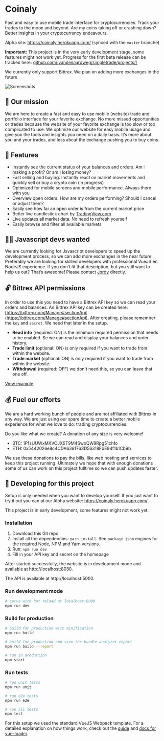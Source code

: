 # Coinaly

Fast and easy to use mobile trade interface for cryptocurrencies. Track your trades to the moon and beyond. Are my coins taking off or crashing down? Better insights in your cryptocurrency endeavours.

Alpha site: https://coinaly.herokuapp.com/ (synced with the `master` branche)

**Important:** 
This project is in the very early development stage, some features might not work yet. Progress for the first beta release can be tracked here: [github.com/jvandenaardweg/simpletrade/projects/1](https://github.com/jvandenaardweg/simpletrade/projects/1)

We currently only support Bittrex. We plan on adding more exchanges in the future.

![Screenshots](https://www.dropbox.com/s/i9wrtxoqb6hxj45/github-banner.png?raw=1)

## 📱 Our mission 
We are here to create a fast and easy to use mobile (website) trade and portfolio interface for your favorite exchange. No more missed opportunities or trades because the website of your favorite exchange is too slow or too complicated to use. We optimize our website for easy mobile usage and give you the tools and insights you need on a daily basis. It’s more about you and your trades, and less about the exchange pushing you to buy coins.

## 🚀 Features
- Instantly see the current status of your balances and orders. Am I making a profit? Or am I losing money?
- Fast selling and buying. Instantly react on market movements and quickly sell or buy a crypto coin (in progress)
- Optimized for mobile screens and mobile performance. Always there with you
- Overview open orders. How are my orders performing? Should I cancel or adjust them?
- Easily see how far an open order is from the current market price
- Better live candlestick chart by [TradingView.com](https://www.tradingview.com/)
- Live updates all market data. No need to refresh yourself
- Easily browse and filter all available markets

## 👷‍♂️ Javascript devs wanted 
We are currently looking for Javascript developers to speed up the development process, so we can add more exchanges in the near future. Preferably we are looking for skilled developers with professional VueJS en NodeJS experience. If you don’t fit that description, but you still want to help us out? That’s awesome! Please contact [Jordy](https://github.com/jvandenaardweg) directly.

## 🔓 Bittrex API permissions
In order to use this you need to have a Bittrex API key so we can read your orders and balances. An Bittrex API key can be created here: [https://bittrex.com/Manage#sectionApi](https://bittrex.com/Manage#sectionApi). After creating, please remember the `key` and `secret`. We need that later in the setup.

* **Read info** (required: ON) is the minimum required permission that needs to be enabled. Se we can read and display your balances and order history.
* **Trade limit** (optional: ON) is only required if you want to trade from within the website.
* **Trade market** (optional: ON) is only required if you want to trade from within the website.
* **Withdrawal** (required: OFF) we don't need this, so you can leave that one off.

[View example](https://www.dropbox.com/s/h6d7r3qdox0fvt7/bittrexapikeypermissions.png?raw=1)

## 💰 Fuel our efforts 
We are a hard working bunch of people and are not affiliated with Bittrex in any way. We are just using our spare time to create a better mobile experience for what we love to do: trading cryptocurrencies. 

Do you like what we create? A donation of any size is very welcome! 

* BTC: 1P1sUUWxMXVCJX9T9M4SwoQW9Rpg51chfo 
* ETH: 0x5442026e8c4CDA6361763D56318FbE94f1b1Cb9b

We use these donations to pay the bills, like web hosting and services to keep this project running. Ultimately we hope that with enough donations some of us can work on this project fulltime so we can push updates faster.

## 🚧 Developing for this project
Setup is only needed when you want to develop yourself. If you just want to try it out you can at our Alpha website: https://coinaly.herokuapp.com/ 

This project is in early development, some features might not work yet.

### Installation
1. Download this Git repo
2. Install all the dependencies: `yarn install`. See `package.json` engines for the required Node, NPM and Yarn versions.
3. Run: `npm run dev`
4. Fill in your API key and secret on the homepage

After started successfully, the website is in development mode and available at http://localhost:8080.

The API is available at http://localhost:5000.

### Run development mode
``` bash
# serve with hot reload at localhost:8080
npm run dev
```

### Build for production
``` bash
# build for production with minification
npm run build

# build for production and view the bundle analyzer report
npm run build --report

# run in production
npm start
```

### Run tests
``` bash
# run unit tests
npm run unit

# run e2e tests
npm run e2e

# run all tests
npm test
```

For this setup we used the standard VueJS Webpack template. For a detailed explanation on how things work, check out the [guide](http://vuejs-templates.github.io/webpack/) and [docs for vue-loader](http://vuejs.github.io/vue-loader).
